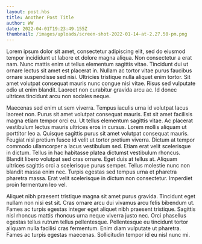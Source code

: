 ```yaml
---
layout: post.hbs
title: Another Post Title
author: WW
date: 2022-04-01T19:23:49.155Z
thumbnail: /images/uploads/screen-shot-2022-01-14-at-2.27.50-pm.png
---
```

Lorem ipsum dolor sit amet, consectetur adipiscing elit, sed do eiusmod tempor incididunt ut labore et dolore magna aliqua. Non consectetur a erat nam. Nunc mattis enim ut tellus elementum sagittis vitae. Tincidunt dui ut ornare lectus sit amet est placerat in. Nullam ac tortor vitae purus faucibus ornare suspendisse sed nisi. Ultricies tristique nulla aliquet enim tortor. Sit amet volutpat consequat mauris nunc congue nisi vitae. Risus sed vulputate odio ut enim blandit. Laoreet non curabitur gravida arcu ac. Id donec ultrices tincidunt arcu non sodales neque.

Maecenas sed enim ut sem viverra. Tempus iaculis urna id volutpat lacus laoreet non. Purus sit amet volutpat consequat mauris. Est sit amet facilisis magna etiam tempor orci eu. Ut tellus elementum sagittis vitae. Ac placerat vestibulum lectus mauris ultrices eros in cursus. Lorem mollis aliquam ut porttitor leo a. Quisque sagittis purus sit amet volutpat consequat mauris. Feugiat nisl pretium fusce id velit ut tortor pretium viverra. Dictum at tempor commodo ullamcorper a lacus vestibulum sed. Etiam erat velit scelerisque in dictum. Tellus in hac habitasse platea dictumst vestibulum rhoncus. Blandit libero volutpat sed cras ornare. Eget duis at tellus at. Aliquam ultrices sagittis orci a scelerisque purus semper. Tellus molestie nunc non blandit massa enim nec. Turpis egestas sed tempus urna et pharetra pharetra massa. Erat velit scelerisque in dictum non consectetur. Imperdiet proin fermentum leo vel.

Aliquet nibh praesent tristique magna sit amet purus gravida. Tincidunt eget nullam non nisi est sit. Cras ornare arcu dui vivamus arcu felis bibendum ut. Fames ac turpis egestas integer eget aliquet nibh praesent tristique. Sagittis nisl rhoncus mattis rhoncus urna neque viverra justo nec. Orci phasellus egestas tellus rutrum tellus pellentesque. Pellentesque eu tincidunt tortor aliquam nulla facilisi cras fermentum. Enim diam vulputate ut pharetra. Fames ac turpis egestas maecenas. Sollicitudin tempor id eu nisl nunc mi.
